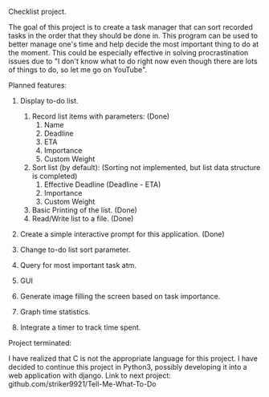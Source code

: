 Checklist project.

The goal of this project is to create a task manager that can sort recorded tasks in the order that they should be done in. This program can be used to better manage one's time and help decide the most important thing to do at the moment. This could be especially effective in solving procrastination issues due to "I don't know what to do right now even though there are lots of things to do, so let me go on YouTube".

Planned features:
1. Display to-do list. 
    1. Record list items with parameters: (Done)
        1. Name
        2. Deadline
        3. ETA
        4. Importance
        5. Custom Weight
    2. Sort list (by default): (Sorting not implemented, but list data structure is completed)
        1. Effective Deadline (Deadline - ETA)
        2. Importance
        3. Custom Weight
    3. Basic Printing of the list. (Done)
    4. Read/Write list to a file. (Done)
2. Create a simple interactive prompt for this application. (Done)

3. Change to-do list sort parameter.
4. Query for most important task atm.
5. GUI
6. Generate image filling the screen based on task importance.
7. Graph time statistics.
8. Integrate a timer to track time spent.

Project terminated:

I have realized that C is not the appropriate language for this project. I have decided to continue this project in Python3, possibly developing it into a web application with django. Link to next project: github.com/striker9921/Tell-Me-What-To-Do
